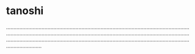 # tanoshi

............................................................................................................................................................................................................................................................................................................................................................................................................